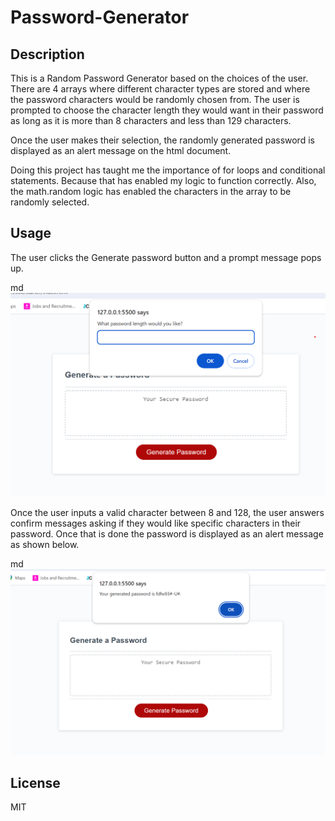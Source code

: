 # Password-Generator

## Description

This is a Random Password Generator based on the choices of the user. There are 4 arrays where different character types are stored and where the password characters would be randomly chosen from. The user is prompted to choose the character length they would want in their password as long as it is more than 8 characters and less than 129 characters.

Once the user makes their selection, the randomly generated password is displayed as an alert message on the html document.

Doing this project has taught me the importance of for loops and conditional statements. Because that has enabled my logic to function correctly. Also, the math.random logic has enabled the characters in the array to be randomly selected.

## Usage
The user clicks the Generate password button and a prompt message pops up.

md
    ![alt text](/images/Example-usage-1.png)
    

Once the user inputs a valid character between 8 and 128, the user answers confirm messages asking if they would like specific characters in their password. Once that is done the password is displayed as an alert message as shown below.

md
    ![alt text](/images/Example-usage-2.png)


## License

MIT
